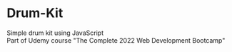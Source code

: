 # Drum-Kit
Simple drum kit using JavaScript <br>
Part of Udemy course "The Complete 2022 Web Development Bootcamp"
